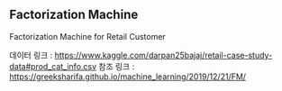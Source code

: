 ## Factorization Machine 

Factorization Machine for Retail Customer

데이터 링크 : https://www.kaggle.com/darpan25bajaj/retail-case-study-data#prod_cat_info.csv 
참조 링크 : https://greeksharifa.github.io/machine_learning/2019/12/21/FM/